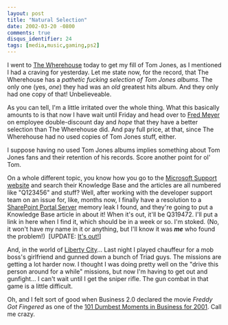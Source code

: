 ```yaml
---
layout: post
title: "Natural Selection"
date: 2002-03-20 -0800
comments: true
disqus_identifier: 24
tags: [media,music,gaming,ps2]
---
```

I went to [The Wherehouse](http://www.wherehousemusic.com/) today to get
my fill of Tom Jones, as I mentioned I had a craving for yesterday. Let
me state now, for the record, that The Wherehouse has a *pathetic
fucking selection of Tom Jones albums*. The only one (yes, *one*) they
had was an *old* greatest hits album. And they only had one copy of
that! Unbelieveable.
 
 As you can tell, I'm a little irritated over the whole thing. What this
basically amounts to is that now I have wait until Friday and head over
to [Fred Meyer](http://www.fredmeyer.com/) on employee double-discount
day and *hope* that they have a better selection than The Wherehouse
did. And pay full price, at that, since The Wherehouse had no used
copies of Tom Jones stuff, either.
 
 I suppose having no used Tom Jones albums implies something about Tom
Jones fans and their retention of his records. Score another point for
ol' Tom.
 
 On a whole different topic, you know how you go to the [Microsoft
Support website](http://support.microsoft.com/) and search their
Knowledge Base and the articles are all numbered like "Q123456" and
stuff? Well, after working with the developer support team on an issue
for, like, months now, I finally have a resolution to a [SharePoint
Portal Server](http://www.microsoft.com/sharepoint/) memory leak I
found, and they're going to put a Knowledge Base article in about it!
When it's out, it'll be Q319472. I'll put a link in here when I find it,
which should be in a week or so. I'm stoked. (No, it won't have my name
in it or anything, but I'll know it was ***me*** who found the
problem!)  [UPDATE: [It's
out!](http://support.microsoft.com/kb/319472/en-us)]
 
 And, in the world of [Liberty
City](http://www.rockstargames.com/grandtheftauto3/)... Last night I
played chauffeur for a mob boss's girlfriend and gunned down a bunch of
Triad guys. The missions are getting a lot harder now. I thought I was
doing pretty well on the "drive this person around for a while"
missions, but now I'm having to get out and gunfight... I can't wait
until I get the sniper rifle. The gun combat in that game is a little
difficult.
 
 Oh, and I felt sort of good when Business 2.0 declared the movie
*Freddy Got Fingered* as one of the [101 Dumbest Moments in Business for
2001](http://www.business2.com/articles/mag/0,1640,38604|5,00.html).
Call me crazy.
